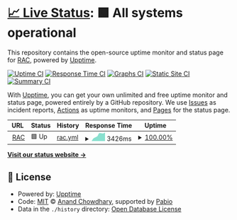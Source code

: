 # [📈 Live Status](https://status.reservoiracademicclasses.org): <!--live status--> **🟩 All systems operational**

This repository contains the open-source uptime monitor and status page for [RAC](https://status.reservoiracademicclasses.org), powered by [Upptime](https://github.com/upptime/upptime).

[![Uptime CI](https://github.com/rezacademic/status/workflows/Uptime%20CI/badge.svg)](https://github.com/rezacademic/status/actions?query=workflow%3A%22Uptime+CI%22)
[![Response Time CI](https://github.com/rezacademic/status/workflows/Response%20Time%20CI/badge.svg)](https://github.com/rezacademic/status/actions?query=workflow%3A%22Response+Time+CI%22)
[![Graphs CI](https://github.com/rezacademic/status/workflows/Graphs%20CI/badge.svg)](https://github.com/rezacademic/status/actions?query=workflow%3A%22Graphs+CI%22)
[![Static Site CI](https://github.com/rezacademic/status/workflows/Static%20Site%20CI/badge.svg)](https://github.com/rezacademic/status/actions?query=workflow%3A%22Static+Site+CI%22)
[![Summary CI](https://github.com/rezacademic/status/workflows/Summary%20CI/badge.svg)](https://github.com/rezacademic/status/actions?query=workflow%3A%22Summary+CI%22)

With [Upptime](https://upptime.js.org), you can get your own unlimited and free uptime monitor and status page, powered entirely by a GitHub repository. We use [Issues](https://github.com/rezacademic/status/issues) as incident reports, [Actions](https://github.com/rezacademic/status/actions) as uptime monitors, and [Pages](https://status.reservoiracademicclasses.org) for the status page.

<!--start: status pages-->
<!-- This summary is generated by Upptime (https://github.com/upptime/upptime) -->
<!-- Do not edit this manually, your changes will be overwritten -->
<!-- prettier-ignore -->
| URL | Status | History | Response Time | Uptime |
| --- | ------ | ------- | ------------- | ------ |
| <img alt="" src="https://icons.duckduckgo.com/ip3/www.reservoiracademicclasses.org.ico" height="13"> [RAC](https://www.reservoiracademicclasses.org) | 🟩 Up | [rac.yml](https://github.com/rezacademic/status/commits/HEAD/history/rac.yml) | <details><summary><img alt="Response time graph" src="./graphs/rac/response-time-week.png" height="20"> 3426ms</summary><br><a href="https://status.reservoiracademicclasses.org/history/rac"><img alt="Response time 2671" src="https://img.shields.io/endpoint?url=https%3A%2F%2Fraw.githubusercontent.com%2Frezacademic%2Fstatus%2FHEAD%2Fapi%2Frac%2Fresponse-time.json"></a><br><a href="https://status.reservoiracademicclasses.org/history/rac"><img alt="24-hour response time 4769" src="https://img.shields.io/endpoint?url=https%3A%2F%2Fraw.githubusercontent.com%2Frezacademic%2Fstatus%2FHEAD%2Fapi%2Frac%2Fresponse-time-day.json"></a><br><a href="https://status.reservoiracademicclasses.org/history/rac"><img alt="7-day response time 3426" src="https://img.shields.io/endpoint?url=https%3A%2F%2Fraw.githubusercontent.com%2Frezacademic%2Fstatus%2FHEAD%2Fapi%2Frac%2Fresponse-time-week.json"></a><br><a href="https://status.reservoiracademicclasses.org/history/rac"><img alt="30-day response time 2936" src="https://img.shields.io/endpoint?url=https%3A%2F%2Fraw.githubusercontent.com%2Frezacademic%2Fstatus%2FHEAD%2Fapi%2Frac%2Fresponse-time-month.json"></a><br><a href="https://status.reservoiracademicclasses.org/history/rac"><img alt="1-year response time 2671" src="https://img.shields.io/endpoint?url=https%3A%2F%2Fraw.githubusercontent.com%2Frezacademic%2Fstatus%2FHEAD%2Fapi%2Frac%2Fresponse-time-year.json"></a></details> | <details><summary><a href="https://status.reservoiracademicclasses.org/history/rac">100.00%</a></summary><a href="https://status.reservoiracademicclasses.org/history/rac"><img alt="All-time uptime 99.84%" src="https://img.shields.io/endpoint?url=https%3A%2F%2Fraw.githubusercontent.com%2Frezacademic%2Fstatus%2FHEAD%2Fapi%2Frac%2Fuptime.json"></a><br><a href="https://status.reservoiracademicclasses.org/history/rac"><img alt="24-hour uptime 100.00%" src="https://img.shields.io/endpoint?url=https%3A%2F%2Fraw.githubusercontent.com%2Frezacademic%2Fstatus%2FHEAD%2Fapi%2Frac%2Fuptime-day.json"></a><br><a href="https://status.reservoiracademicclasses.org/history/rac"><img alt="7-day uptime 100.00%" src="https://img.shields.io/endpoint?url=https%3A%2F%2Fraw.githubusercontent.com%2Frezacademic%2Fstatus%2FHEAD%2Fapi%2Frac%2Fuptime-week.json"></a><br><a href="https://status.reservoiracademicclasses.org/history/rac"><img alt="30-day uptime 99.87%" src="https://img.shields.io/endpoint?url=https%3A%2F%2Fraw.githubusercontent.com%2Frezacademic%2Fstatus%2FHEAD%2Fapi%2Frac%2Fuptime-month.json"></a><br><a href="https://status.reservoiracademicclasses.org/history/rac"><img alt="1-year uptime 99.84%" src="https://img.shields.io/endpoint?url=https%3A%2F%2Fraw.githubusercontent.com%2Frezacademic%2Fstatus%2FHEAD%2Fapi%2Frac%2Fuptime-year.json"></a></details>

<!--end: status pages-->

[**Visit our status website →**](https://status.reservoiracademicclasses.org)

## 📄 License

- Powered by: [Upptime](https://github.com/upptime/upptime)
- Code: [MIT](./LICENSE) © [Anand Chowdhary](https://anandchowdhary.com), supported by [Pabio](https://pabio.com)
- Data in the `./history` directory: [Open Database License](https://opendatacommons.org/licenses/odbl/1-0/)
